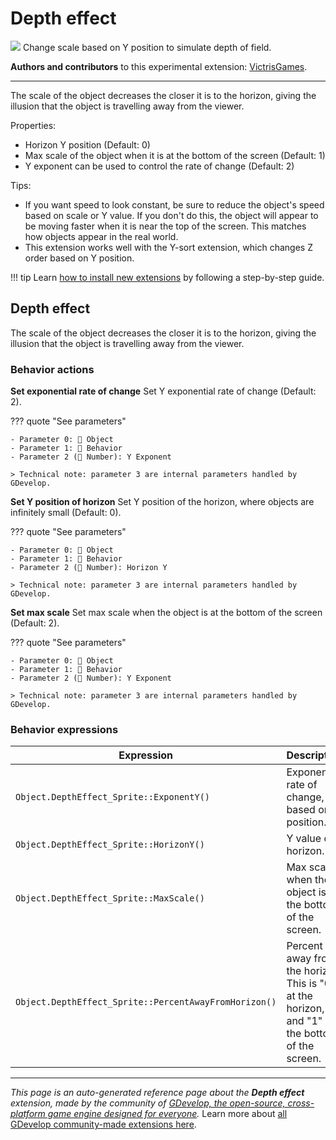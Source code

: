 # Depth effect

<img src="https://resources.gdevelop-app.com/assets/Icons/Line Hero Pack/Master/SVG/Virtual Reality/Virtual Reality_vr_computer_3d_cube_screen_tv.svg" class="extension-icon"></img>
Change scale based on Y position to simulate depth of field.

**Authors and contributors** to this experimental extension: [VictrisGames](https://gd.games/VictrisGames).

---

The scale of the object decreases the closer it is to the horizon, giving the illusion that the object is travelling away from the viewer.

Properties:

- Horizon Y position (Default: 0)
- Max scale of the object when it is at the bottom of the screen (Default: 1)
- Y exponent can be used to control the rate of change  (Default: 2)

Tips:

- If you want speed to look constant, be sure to reduce the object's speed based on scale or Y value.  If you don't do this, the object will appear to be moving faster when it is near the top of the screen.  This matches how objects appear in the real world.
- This extension works well with the Y-sort extension, which changes Z order based on Y position.


!!! tip
    Learn [how to install new extensions](/gdevelop5/extensions/search) by following a step-by-step guide.



## Depth effect 

The scale of the object decreases the closer it is to the horizon, giving the illusion that the object is travelling away from the viewer. 

### Behavior actions

**Set exponential rate of change**
Set Y exponential rate of change (Default: 2).

??? quote "See parameters"

    - Parameter 0: 👾 Object
    - Parameter 1: 🧩 Behavior
    - Parameter 2 (🔢 Number): Y Exponent

    > Technical note: parameter 3 are internal parameters handled by GDevelop.

**Set Y position of horizon**
Set Y position of the horizon, where objects are infinitely small (Default: 0).

??? quote "See parameters"

    - Parameter 0: 👾 Object
    - Parameter 1: 🧩 Behavior
    - Parameter 2 (🔢 Number): Horizon Y

    > Technical note: parameter 3 are internal parameters handled by GDevelop.

**Set max scale**
Set max scale when the object is at the bottom of the screen (Default: 2).

??? quote "See parameters"

    - Parameter 0: 👾 Object
    - Parameter 1: 🧩 Behavior
    - Parameter 2 (🔢 Number): Y Exponent

    > Technical note: parameter 3 are internal parameters handled by GDevelop.

### Behavior expressions

| Expression | Description |  |
|-----|-----|-----|
| `Object.DepthEffect_Sprite::ExponentY()` | Exponential rate of change, based on Y position. ||
| `Object.DepthEffect_Sprite::HorizonY()` | Y value of horizon. ||
| `Object.DepthEffect_Sprite::MaxScale()` | Max scale when the object is at the bottom of the screen. ||
| `Object.DepthEffect_Sprite::PercentAwayFromHorizon()` | Percent away from the horizon.  This is "0" at the horizon, and "1" at the bottom of the screen. ||


---

*This page is an auto-generated reference page about the **Depth effect** extension, made by the community of [GDevelop, the open-source, cross-platform game engine designed for everyone](https://gdevelop.io/).* Learn more about [all GDevelop community-made extensions here](/gdevelop5/extensions).